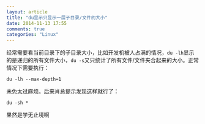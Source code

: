 ```yaml
---
layout: article
title: "du显示只显示一层子目录/文件的大小"
date: 2014-11-13 17:55
comments: true
categories: "Linux"
---
```

  经常需要看当前目录下的子目录大小，比如开发机被人占满的情况，`du -lh`显示的是递归的所有文件大小，`du -s`又只统计了所有文件/文件夹合起来的大小。正常情况下需要执行：

  	du -lh --max-depth=1

  未免太过麻烦。后来肖总提示发现这样就行了：

  	du -sh *

  果然是学无止境啊